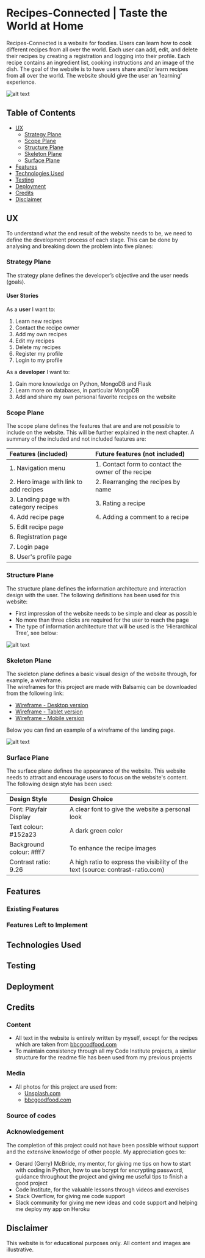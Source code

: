 # Recipes-Connected | Taste the World at Home
Recipes-Connected is a website for foodies. Users can learn how to cook different recipes from all over the world. Each user can add, edit, and delete their recipes by creating a registration and logging into their profile. Each recipe contains an ingredient list, cooking instructions and an image of the dish. The goal of the website is to have users share and/or learn recipes from all over the world. The website should give the user an ‘learning’ experience.

![alt text][logo]

[logo]: https://raw.githubusercontent.com/MatthewYong/recipes-connected/master/static/images/readme-images/image-landing-device.png

## Table of Contents
- [UX](#ux)
  * [Strategy Plane](#strategy-plane)
  * [Scope Plane](#scope-plane)
  * [Structure Plane](#structure-plane)
  * [Skeleton Plane](#skeleton-plane)
  * [Surface Plane](#surface-plane)
- [Features](#features)
- [Technologies Used](#technologies-used)
- [Testing](#testing)
- [Deployment](#deployment)
- [Credits](#credits)
- [Disclaimer](#disclaimer)


## UX
To understand what the end result of the website needs to be, we need to define the development process of each stage. This can be done by analysing and breaking down the problem into five planes:

### Strategy Plane
The strategy plane defines the developer’s objective and the user needs (goals).

#### User Stories
As a **user** I want to:
1.  Learn new recipes
2.	Contact the recipe owner
3.	Add my own recipes
4.	Edit my recipes
5.	Delete my recipes
6.	Register my profile
7.	Login to my profile

As a **developer** I want to:
1.  Gain more knowledge on Python, MongoDB and Flask
2.  Learn more on databases, in particular MongoDB
3.  Add and share my own personal favorite recipes on the website

### Scope Plane
The scope plane defines the features that are and are not possible to include on the website.
This will be further explained in the next chapter. A summary of the included and not included features are:

| Features (included) | Future features (not included)|
| :------------- | :---------- |
|1. Navigation menu | 1. Contact form to contact the owner of the recipe|
|2. Hero image with link to add recipes | 2. Rearranging the recipes by name|
|3. Landing page with category recipes| 3. Rating a recipe
|4. Add recipe page | 4. Adding a comment to a recipe
|5. Edit recipe page |
|6. Registration page |
|7. Login page |
|8. User's profile page |

### Structure Plane

The structure plane defines the information architecture and interaction design with the user. The following definitions has been used for this website:

- First impression of the website needs to be simple and clear as possible
- No more than three clicks are required for the user to reach the page
- The type of information architecture that will be used is the ‘Hierarchical Tree’, see below:

![alt text][wireframe tree]

[wireframe tree]: https://raw.githubusercontent.com/MatthewYong/recipes-connected/master/static/images/readme-images/image-wireframe-structureplane.jpg


### Skeleton Plane
The skeleton plane defines a basic visual design of the website through, for example, a wireframe.  
The wireframes for this project are made with Balsamiq can be downloaded from the following link:

- [Wireframe - Desktop version](https://github.com/MatthewYong/recipes-connected/raw/master/static/wireframes/Wireframe%20-%20Desktop.pdf)
- [Wireframe - Tablet version](https://github.com/MatthewYong/recipes-connected/raw/master/static/wireframes/Wireframe%20-%20Tablet.pdf)
- [Wireframe - Mobile version](https://github.com/MatthewYong/recipes-connected/raw/master/static/wireframes/Wireframe%20-%20Mobile.pdf)

Below you can find an example of a wireframe of the landing page.

![alt text][wireframe]

[wireframe]: https://raw.githubusercontent.com/MatthewYong/recipes-connected/master/static/images/readme-images/image-wireframe-skeletonplane.jpg


### Surface Plane
The surface plane defines the appearance of the website. This website needs to attract and encourage users to focus on the website's content.
The following design style has been used:

| Design Style | Design Choice|
| :------------- | :---------- |
Font: Playfair Display | A clear font to give the website a personal look|
Text colour: #152a23 | A dark green color|
Background colour: #fff7| To enhance the recipe images |
Contrast ratio: 9.26 | A high ratio to express the visibility of the text (source: contrast-ratio.com)|


## Features


### Existing Features


### Features Left to Implement


## Technologies Used


## Testing


## Deployment


## Credits
### Content
- All text in the website is entirely written by myself, except for the recipes which are taken from [bbcgoodfood.com](https://bbcgoodfood.com)
- To maintain consistency through all my Code Institute projects, a similar structure for the readme file has been used from my previous projects

### Media
- All photos for this project are used from:
    - [Unsplash.com](https://unsplash.com)
    - [bbcgoodfood.com](https://bbcgoodfood.com)


### Source of codes


### Acknowledgement
The completion of this project could not have been possible without support and the extensive knowledge of other people. My appreciation goes to:
- Gerard (Gerry) McBride, my mentor, for giving me tips on how to start with coding in Python, how to use bcrypt for encrypting password, guidance throughout the project and giving me useful tips to finish a good project
- Code Institute, for the valuable lessons through videos and exercises
- Stack Overflow, for giving me code support 
- Slack community for giving me new ideas and code support and helping me deploy my app on Heroku

## Disclaimer
This website is for educational purposes only. All content and images are illustrative.
